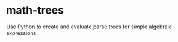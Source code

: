 math-trees
==========

Use Python to create and evaluate parse trees for simple algebraic expressions.
